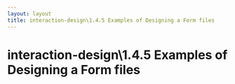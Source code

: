 ```yaml
---
layout: layout
title: interaction-design\1.4.5 Examples of Designing a Form files
---
```


# interaction-design\1.4.5 Examples of Designing a Form files

